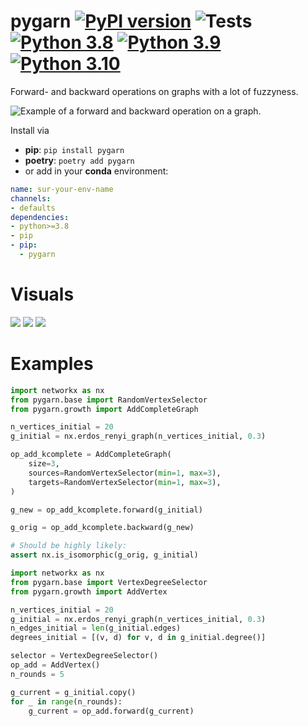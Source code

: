 # pygarn [![PyPI version](https://badge.fury.io/py/pygarn.svg)](https://badge.fury.io/py/pygarn) ![Tests](https://github.com/innvariant/pygarn/workflows/Tests/badge.svg) [![Python 3.8](https://img.shields.io/badge/python-3.8-blue.svg)](https://www.python.org/downloads/release/python-380/) [![Python 3.9](https://img.shields.io/badge/python-3.9-blue.svg)](https://www.python.org/downloads/release/python-390/) [![Python 3.10](https://img.shields.io/badge/python-3.10-blue.svg)](https://www.python.org/downloads/release/python-3100/)
Forward- and backward operations on graphs with a lot of fuzzyness.

![Example of a forward and backward operation on a graph.](res/pygarn-example-operation.png)

Install via
- **pip**: ``pip install pygarn``
- **poetry**: ``poetry add pygarn``
- or add in your **conda** environment:
```yaml
name: sur-your-env-name
channels:
- defaults
dependencies:
- python>=3.8
- pip
- pip:
  - pygarn
```

# Visuals
![](res/pygarn-example-non-invertible.png)
![](res/pygarn-example-operation-fuzzy.png)
![](res/pygarn-example-forward-backward-fuzzy.png)

# Examples
```python
import networkx as nx
from pygarn.base import RandomVertexSelector
from pygarn.growth import AddCompleteGraph

n_vertices_initial = 20
g_initial = nx.erdos_renyi_graph(n_vertices_initial, 0.3)

op_add_kcomplete = AddCompleteGraph(
    size=3,
    sources=RandomVertexSelector(min=1, max=3),
    targets=RandomVertexSelector(min=1, max=3),
)

g_new = op_add_kcomplete.forward(g_initial)

g_orig = op_add_kcomplete.backward(g_new)

# Should be highly likely:
assert nx.is_isomorphic(g_orig, g_initial)
```

```python
import networkx as nx
from pygarn.base import VertexDegreeSelector
from pygarn.growth import AddVertex

n_vertices_initial = 20
g_initial = nx.erdos_renyi_graph(n_vertices_initial, 0.3)
n_edges_initial = len(g_initial.edges)
degrees_initial = [(v, d) for v, d in g_initial.degree()]

selector = VertexDegreeSelector()
op_add = AddVertex()
n_rounds = 5

g_current = g_initial.copy()
for _ in range(n_rounds):
    g_current = op_add.forward(g_current)

```
